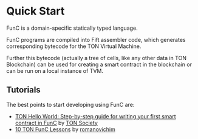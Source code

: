 # Quick Start

FunC is a domain-specific statically typed language.

FunC programs are compiled into Fift assembler code, which generates corresponding bytecode for the TON Virtual Machine.

Further this bytecode (actually a tree of cells, like any other data in TON Blockchain) can be used for creating a smart contract in the blockchain or can be run on a local instance of TVM.

## Tutorials

The best points to start developing using FunC are:
* [TON Hello World: Step-by-step guide for writing your first smart contract in FunC](https://society.ton.org/ton-hello-world-step-by-step-guide-for-writing-your-first-smart-contract-in-func) by [TON Society](https://society.ton.org)
* [10 TON FunC Lessons](https://github.com/romanovichim/TonFunClessons_Eng) by [romanovichim](https://github.com/romanovichim)